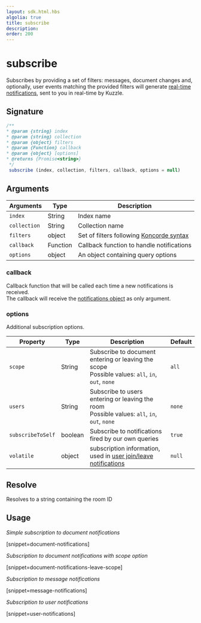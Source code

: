 ```yaml
---
layout: sdk.html.hbs
algolia: true
title: subscribe
description:
order: 200
---
```


# subscribe

Subscribes by providing a set of filters: messages, document changes and, optionally, user events matching the provided filters will generate [real-time notifications]({{site_base_path}}api/1/notifications), sent to you in real-time by Kuzzle.

## Signature

```javascript
/**
* @param {string} index
* @param {string} collection
* @param {object} filters
* @param {Function} callback
* @param {object} [options]
* @returns {Promise<string>}
 */
 subscribe (index, collection, filters, callback, options = null)
```

## Arguments

| Arguments    | Type    | Description |
|--------------|---------|-------------|
| ``index`` | String | Index name    |
| ``collection`` | String | Collection name    |
| ``filters`` | object | Set of filters following [Koncorde syntax]({{site_base_path}}kuzzle-dsl/1/essential/koncorde) |
| ``callback`` | Function | Callback function to handle notifications |
| ``options`` | object | An object containing query options |

### **callback**

Callback function that will be called each time a new notifications is received.  
The callback will receive the [notifications object]({{site_base_path}}sdk-reference/js/6/essentials/realtime-notifications) as only argument.  

### **options**

Additional subscription options.

| Property   | Type    | Description                       | Default |
| ---------- | ------- | --------------------------------- | ------- |
| `scope` | String | Subscribe to document entering or leaving the scope</br>Possible values: `all`, `in`, `out`, `none` | `all`  |
| `users` | String | Subscribe to users entering or leaving the room</br>Possible values: `all`, `in`, `out`, `none` | `none` |
| `subscribeToSelf` | boolean | Subscribe to notifications fired by our own queries | `true`|
| `volatile` | object | subscription information, used in [user join/leave notifications]({{site_base_path}}api/1/volatile-data) | `null` |

## Resolve

Resolves to a string containing the room ID

## Usage

*Simple subscription to document notifications*

[snippet=document-notifications]

*Subscription to document notifications with scope option*

[snippet=document-notifications-leave-scope]

*Subscription to message notifications*

[snippet=message-notifications]

*Subscription to user notifications*

[snippet=user-notifications]
